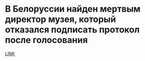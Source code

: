 # В Белоруссии найден мертвым директор музея, который отказался подписать протокол после голосования



[LINK](https://varlamov.ru/4000356.html)